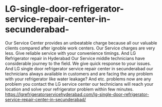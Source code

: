 # LG-single-door-refrigerator-service-repair-center-in-secunderabad-
Our Service Center provides an unbeatable charge because all our valuable clients compared after ignoble work centers. Our Service charges are very less. Give reliable service with your convenience timings. And LG Refrigerator repair in Hyderabad Our Service middle technicians have considerable journey to the field. We give quick response to your issues. And LG single door refrigerator service repair center in secunderabad our technicians always available in customers and are facing the any problem with your refrigerator like water leakage? And etc. problems now are any problem you contact the LG service center our technicians will reach your location and solve your refrigerator problem within few minutes.  https://lgrefrigeratorservicehyderabad.com/lg-single-door-refrigerator-service-repair-center-in-secunderabad/

